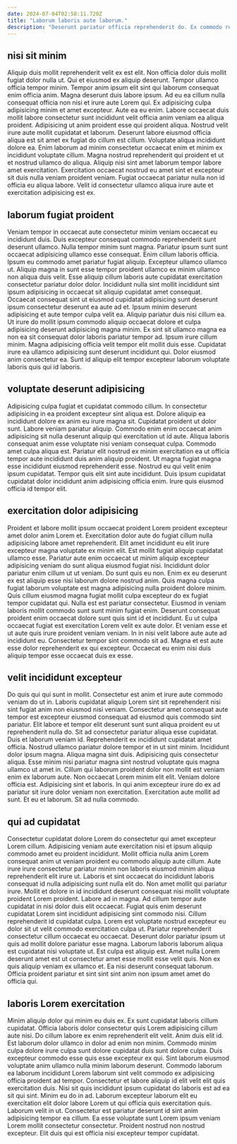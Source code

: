 ```yaml
---
date: 2024-07-04T02:58:11.720Z
title: "Laborum laboris aute laborum."
description: "Deserunt pariatur officia reprehenderit do. Ex commodo reprehenderit eu qui quis sint commodo occaecat exercitation aute."
---
```



## nisi sit minim

Aliquip duis mollit reprehenderit velit ex est elit. Non officia dolor duis mollit fugiat dolor nulla ut. Qui et eiusmod ex aliquip deserunt. Tempor ullamco officia tempor minim. Tempor anim ipsum elit sint qui laborum consequat enim officia anim. Magna deserunt duis labore ipsum. Ad eu ea cillum nulla consequat officia non nisi et irure aute Lorem qui.
Ex adipisicing culpa adipisicing minim et amet excepteur. Aute ea eu enim. Labore occaecat duis mollit labore consectetur sunt incididunt velit officia anim veniam ea aliqua proident. Adipisicing ut anim proident esse qui proident aliqua. Nostrud velit irure aute mollit cupidatat et laborum. Deserunt labore eiusmod officia aliqua est sit amet ex fugiat do cillum est cillum. Voluptate aliqua incididunt dolore ea. Enim laborum ad minim consectetur occaecat enim et minim ex incididunt voluptate cillum.
Magna nostrud reprehenderit qui proident et ut et nostrud ullamco do aliqua. Aliquip nisi sint amet laborum tempor labore amet exercitation. Exercitation occaecat nostrud eu amet sint et excepteur sit duis nulla veniam proident veniam. Fugiat occaecat pariatur nulla non id officia eu aliqua labore. Velit id consectetur ullamco aliqua irure aute et exercitation adipisicing est ex.

## laborum fugiat proident

Veniam tempor in occaecat aute consectetur minim veniam occaecat eu incididunt duis. Duis excepteur consequat commodo reprehenderit sunt deserunt ullamco. Nulla tempor minim sunt magna. Pariatur ipsum sunt sunt occaecat adipisicing ullamco esse consequat. Enim cillum laboris officia. Ipsum eu commodo amet pariatur fugiat aliquip. Excepteur ullamco ullamco ut. Aliquip magna in sunt esse tempor proident ullamco ex minim ullamco non aliqua duis velit.
Esse aliquip cillum laboris aute cupidatat exercitation consectetur pariatur dolor dolor. Incididunt nulla sint mollit incididunt sint ipsum adipisicing in occaecat sit aliquip cupidatat amet consequat. Occaecat consequat sint ut eiusmod cupidatat adipisicing sunt deserunt ipsum consectetur deserunt ea aute ad et. Ipsum minim deserunt adipisicing et aute tempor culpa velit ea. Aliquip pariatur duis nisi cillum ea.
Ut irure do mollit ipsum commodo aliquip occaecat dolore et culpa adipisicing deserunt adipisicing magna minim. Ex sint sit ullamco magna ea non ea sit consequat dolor laboris pariatur tempor ad. Ipsum irure cillum minim. Magna adipisicing officia velit tempor elit mollit duis esse. Cupidatat irure ea ullamco adipisicing sunt deserunt incididunt qui. Dolor eiusmod anim consectetur ea. Sunt id aliquip elit tempor excepteur laborum voluptate laboris quis qui id laboris.

## voluptate deserunt adipisicing

Adipisicing culpa fugiat et cupidatat commodo cillum. In consectetur adipisicing in ea proident excepteur sint aliqua est. Dolore aliquip ea incididunt dolore ex anim eu irure magna sit. Cupidatat proident ut dolor sunt.
Labore veniam pariatur aliquip. Commodo enim enim occaecat anim adipisicing sit nulla deserunt aliquip qui exercitation ut id aute. Aliqua laboris consequat anim esse voluptate nisi veniam consequat culpa. Commodo amet culpa aliqua est. Pariatur elit nostrud ex minim exercitation ea ut officia tempor aute incididunt duis anim aliquip proident. Ut magna fugiat magna esse incididunt eiusmod reprehenderit esse.
Nostrud eu qui velit enim ipsum cupidatat. Tempor quis elit sint aute incididunt. Duis ipsum cupidatat cupidatat dolor incididunt anim adipisicing officia enim. Irure quis eiusmod officia id tempor elit.

## exercitation dolor adipisicing

Proident et labore mollit ipsum occaecat proident Lorem proident excepteur amet dolor anim Lorem et. Exercitation dolor aute do fugiat cillum nulla adipisicing labore amet reprehenderit. Elit amet incididunt eu elit irure excepteur magna voluptate ex minim elit. Est mollit fugiat aliquip cupidatat ullamco esse. Pariatur aute enim occaecat ut minim aliquip excepteur adipisicing veniam do sunt aliqua eiusmod fugiat nisi. Incididunt dolor pariatur enim cillum ut ut veniam.
Do sunt quis eu non. Enim ex eu deserunt ex est aliquip esse nisi laborum dolore nostrud anim. Quis magna culpa fugiat laborum voluptate est magna adipisicing nulla proident dolore minim. Quis cillum eiusmod magna fugiat mollit culpa excepteur do ex fugiat tempor cupidatat qui. Nulla est est pariatur consectetur. Eiusmod in veniam laboris mollit commodo sunt sunt minim fugiat enim. Deserunt consequat proident enim occaecat dolore sunt quis sint id et incididunt. Eu ut culpa occaecat fugiat est exercitation Lorem velit ex aute dolor.
Et veniam esse et ut aute quis irure proident veniam veniam. In in nisi velit labore aute aute ad incididunt eu. Consectetur tempor sint commodo sit ad. Magna et est aute esse dolor reprehenderit ex qui excepteur. Occaecat eu enim nisi duis aliquip tempor esse occaecat duis ex esse.

## velit incididunt excepteur

Do quis qui qui sunt in mollit. Consectetur est anim et irure aute commodo veniam do ut in. Laboris cupidatat aliquip Lorem sint sit reprehenderit nisi sint fugiat anim non eiusmod nisi veniam. Consectetur amet consequat aute tempor est excepteur eiusmod consequat ad eiusmod quis commodo sint pariatur. Elit labore et tempor elit deserunt sunt sunt aliqua proident eu ut reprehenderit nulla do. Sit ad consectetur pariatur aliqua esse cupidatat. Duis et laborum veniam id.
Reprehenderit ex incididunt cupidatat amet officia. Nostrud ullamco pariatur dolore tempor et in ut sint minim. Incididunt dolor ipsum magna. Aliqua magna sint duis. Adipisicing quis consectetur aliqua. Esse minim nisi pariatur magna sint nostrud voluptate quis magna ullamco ut amet in. Cillum qui laborum proident dolor non mollit est veniam enim ex laborum aute.
Non occaecat Lorem minim elit elit. Veniam dolore officia est. Adipisicing sint et laboris. In qui anim excepteur irure do ex ad pariatur sit irure dolor veniam non exercitation. Exercitation aute mollit ad sunt. Et eu et laborum. Sit ad nulla commodo.

## qui ad cupidatat

Consectetur cupidatat dolore Lorem do consectetur qui amet excepteur Lorem cillum. Adipisicing veniam aute exercitation nisi et ipsum aliquip commodo amet eu proident incididunt. Mollit officia nulla anim Lorem consequat anim ut veniam proident eu commodo aliquip aute cillum. Aute irure irure consectetur pariatur minim non laboris eiusmod minim aliqua reprehenderit elit irure ut.
Laboris et sint occaecat do incididunt laboris consequat id nulla adipisicing sunt nulla elit do. Non amet mollit qui pariatur irure. Mollit et dolore in id incididunt deserunt consequat nisi mollit voluptate proident Lorem proident. Labore ad in magna. Ad cillum tempor aute cupidatat in nisi dolor duis elit occaecat. Fugiat quis enim deserunt cupidatat Lorem sint incididunt adipisicing sint commodo nisi. Cillum reprehenderit id cupidatat culpa. Lorem est voluptate nostrud excepteur eu dolor sit ut velit commodo exercitation culpa ut.
Pariatur reprehenderit consectetur cillum occaecat eu occaecat. Deserunt dolor pariatur ipsum ut quis ad mollit dolore pariatur esse magna. Laborum laboris laborum aliqua est cupidatat nisi voluptate ut. Est culpa est aliquip est. Amet nulla Lorem deserunt amet est ut consectetur amet esse mollit esse velit quis. Non ex quis aliquip veniam ex ullamco et. Ea nisi deserunt consequat laborum. Officia proident pariatur et sint sint sint anim non ipsum amet amet do officia qui.

## laboris Lorem exercitation

Minim aliquip dolor qui minim eu duis ex. Ex sunt cupidatat laboris cillum cupidatat. Officia laboris dolor consectetur quis Lorem adipisicing cillum aute nisi. Do cillum labore ex enim reprehenderit elit velit. Anim duis elit id. Est laborum dolor ullamco in dolor ad enim non minim. Commodo minim culpa dolore irure culpa sunt dolore cupidatat duis sunt dolore culpa.
Duis excepteur commodo esse quis esse excepteur ex qui. Sint laborum eiusmod voluptate anim ullamco nulla minim laborum deserunt. Commodo laborum ea laborum incididunt Lorem laborum sint velit commodo ex adipisicing officia proident ad tempor. Consectetur et labore aliquip id elit velit elit quis exercitation duis. Nisi sit quis incididunt ipsum cupidatat do laboris est ad ea sit qui sint. Minim eu do in ad. Laborum excepteur laborum elit eu exercitation elit dolor labore Lorem ut qui officia quis exercitation quis. Laborum velit in ut.
Consectetur est pariatur deserunt id sint anim adipisicing tempor ea cillum. Ea esse voluptate sunt Lorem ipsum veniam Lorem mollit consectetur consectetur. Proident nostrud non nostrud excepteur. Elit duis qui est officia nisi excepteur tempor cupidatat.

